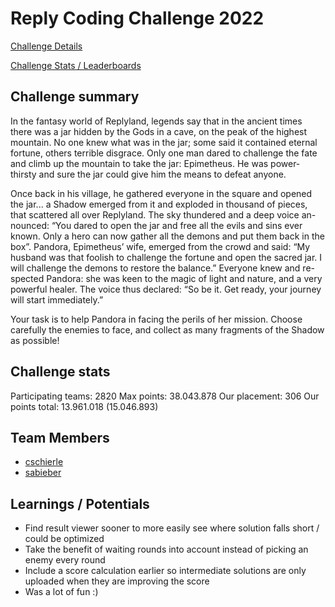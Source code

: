 # Reply Coding Challenge 2022

[Challenge Details](https://challenges.reply.com/tamtamy/challenge/code-challenge-2022/detail)

[Challenge Stats / Leaderboards](https://challenges.reply.com/tamtamy/challenge/code-challenge-2022/stats)

## Challenge summary

In the fantasy world of Replyland, legends say that in the ancient times there was a jar hidden by the Gods in a cave, on the peak of the highest mountain. No one knew what was in the jar; some said it contained eternal fortune, others terrible disgrace. Only one man dared to challenge the fate and climb up the mountain to take the jar: Epimetheus. He was power-thirsty and sure the jar could give him the means to defeat anyone.

Once back in his village, he gathered everyone in the square and opened the jar... a Shadow emerged from it and exploded in thousand of pieces, that scattered all over Replyland. The sky thundered and a deep voice an- nounced: “You dared to open the jar and free all the evils and sins ever known. Only a hero can now gather all the demons and put them back in the box”. Pandora, Epimetheus’ wife, emerged from the crowd and said: “My husband was that foolish to challenge the fortune and open the sacred jar. I will challenge the demons to restore the balance.” Everyone knew and re- spected Pandora: she was keen to the magic of light and nature, and a very powerful healer. The voice thus declared: “So be it. Get ready, your journey will start immediately.”

Your task is to help Pandora in facing the perils of her mission. Choose carefully the enemies to face, and collect as many fragments of the Shadow as possible!

## Challenge stats

Participating teams: 2820
Max points: 38.043.878
Our placement: 306
Our points total: 13.961.018 (15.046.893)

## Team Members

- [cschierle](https://github.com/cschierle)
- [sabieber](https://github.com/sabieber)

## Learnings / Potentials

- Find result viewer sooner to more easily see where solution falls short / could be optimized
- Take the benefit of waiting rounds into account instead of picking an enemy every round
- Include a score calculation earlier so intermediate solutions are only uploaded when they are improving the score
- Was a lot of fun :)